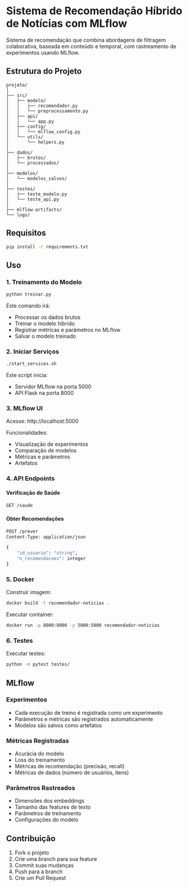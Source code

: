 # Sistema de Recomendação Híbrido de Notícias com MLflow

Sistema de recomendação que combina abordagens de filtragem colaborativa, baseada em conteúdo e temporal, com rastreamento de experimentos usando MLflow.

## Estrutura do Projeto
```
projeto/
│
├── src/
│   ├── modelo/
│   │   ├── recomendador.py
│   │   └── preprocessamento.py
│   ├── api/
│   │   └── app.py
│   ├── config/
│   │   └── mlflow_config.py
│   └── utils/
│       └── helpers.py
│
├── dados/
│   ├── brutos/
│   └── processados/
│
├── modelos/
│   └── modelos_salvos/
│
├── testes/
│   ├── teste_modelo.py
│   └── teste_api.py
│
├── mlflow-artifacts/
└── logs/
```

## Requisitos

```bash
pip install -r requirements.txt
```

## Uso

### 1. Treinamento do Modelo

```bash
python treinar.py
```

Este comando irá:
- Processar os dados brutos
- Treinar o modelo híbrido
- Registrar métricas e parâmetros no MLflow
- Salvar o modelo treinado

### 2. Iniciar Serviços

```bash
./start_services.sh
```

Este script inicia:
- Servidor MLflow na porta 5000
- API Flask na porta 8000

### 3. MLflow UI

Acesse: http://localhost:5000

Funcionalidades:
- Visualização de experimentos
- Comparação de modelos
- Métricas e parâmetros
- Artefatos

### 4. API Endpoints

#### Verificação de Saúde
```bash
GET /saude
```

#### Obter Recomendações
```bash
POST /prever
Content-Type: application/json

{
    "id_usuario": "string",
    "n_recomendacoes": integer
}
```

### 5. Docker

Construir imagem:
```bash
docker build -t recomendador-noticias .
```

Executar container:
```bash
docker run -p 8000:8000 -p 5000:5000 recomendador-noticias
```

### 6. Testes

Executar testes:
```bash
python -m pytest testes/
```

## MLflow

### Experimentos
- Cada execução de treino é registrada como um experimento
- Parâmetros e métricas são registrados automaticamente
- Modelos são salvos como artefatos

### Métricas Registradas
- Acurácia do modelo
- Loss do treinamento
- Métricas de recomendação (precisão, recall)
- Métricas de dados (número de usuários, itens)

### Parâmetros Rastreados
- Dimensões dos embeddings
- Tamanho das features de texto
- Parâmetros de treinamento
- Configurações do modelo

## Contribuição

1. Fork o projeto
2. Crie uma branch para sua feature
3. Commit suas mudanças
4. Push para a branch
5. Crie um Pull Request

